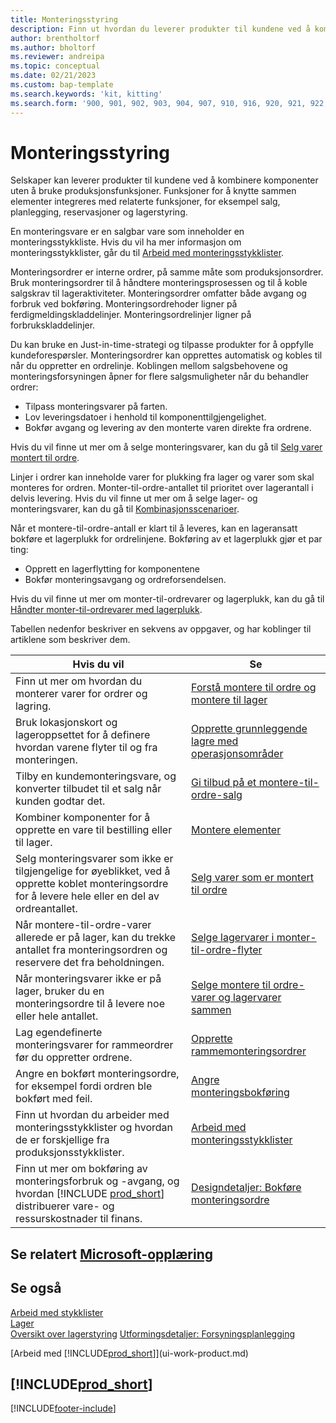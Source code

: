 ```yaml
---
title: Monteringsstyring
description: Finn ut hvordan du leverer produkter til kundene ved å kombinere komponenter i enkle prosesser uten å bruke produksjonsfunksjoner.
author: brentholtorf
ms.author: bholtorf
ms.reviewer: andreipa
ms.topic: conceptual
ms.date: 02/21/2023
ms.custom: bap-template
ms.search.keywords: 'kit, kitting'
ms.search.form: '900, 901, 902, 903, 904, 907, 910, 916, 920, 921, 922, 923, 940, 941, 942, 930, 931, 932, 914, 915, 905'
---
```

# <a name="assembly-management"></a><a name="assembly-management"></a><a name="assembly-management"></a>Monteringsstyring

Selskaper kan leverer produkter til kundene ved å kombinere komponenter uten å bruke produksjonsfunksjoner. Funksjoner for å knytte sammen elementer integreres med relaterte funksjoner, for eksempel salg, planlegging, reservasjoner og lagerstyring.  

En monteringsvare er en salgbar vare som inneholder en monteringsstykkliste. Hvis du vil ha mer informasjon om monteringsstykklister, går du til [Arbeid med monteringsstykklister](assembly-how-work-assembly-boms.md).

Monteringsordrer er interne ordrer, på samme måte som produksjonsordrer. Bruk monteringsordrer til å håndtere monteringsprosessen og til å koble salgskrav til lageraktiviteter. Monteringsordrer omfatter både avgang og forbruk ved bokføring. Monteringsordrehoder ligner på ferdigmeldingskladdelinjer. Monteringsordrelinjer ligner på forbrukskladdelinjer.  

Du kan bruke en Just-in-time-strategi og tilpasse produkter for å oppfylle kundeforespørsler. Monteringsordrer kan opprettes automatisk og kobles til når du oppretter en ordrelinje. Koblingen mellom salgsbehovene og monteringsforsyningen åpner for flere salgsmuligheter når du behandler ordrer:

* Tilpass monteringsvarer på farten.
* Lov leveringsdatoer i henhold til komponenttilgjengelighet.
* Bokfør avgang og levering av den monterte varen direkte fra ordrene.

Hvis du vil finne ut mer om å selge monteringsvarer, kan du gå til [Selg varer montert til ordre](assembly-how-to-sell-items-assembled-to-order.md).  

Linjer i ordrer kan inneholde varer for plukking fra lager og varer som skal monteres for ordren. Monter-til-ordre-antallet til prioritet over lagerantall i delvis levering. Hvis du vil finne ut mer om å selge lager- og monteringsvarer, kan du gå til [Kombinasjonsscenarioer](assembly-assemble-to-order-or-assemble-to-stock.md#combination-scenarios).  

Når et montere-til-ordre-antall er klart til å leveres, kan en lageransatt bokføre et lagerplukk for ordrelinjene. Bokføring av et lagerplukk gjør et par ting:

* Opprett en lagerflytting for komponentene
* Bokfør monteringsavgang og ordreforsendelsen.

Hvis du vil finne ut mer om monter-til-ordrevarer og lagerplukk, kan du gå til [Håndter monter-til-ordrevarer med lagerplukk](warehouse-how-to-pick-items-with-inventory-picks.md#handling-assemble-to-order-items-with-inventory-picks).

Tabellen nedenfor beskriver en sekvens av oppgaver, og har koblinger til artiklene som beskriver dem.

|**Hvis du vil**|**Se**|  
|------------|-------------|  
|Finn ut mer om hvordan du monterer varer for ordrer og lagring.|[Forstå montere til ordre og montere til lager](assembly-assemble-to-order-or-assemble-to-stock.md)|
|Bruk lokasjonskort og lageroppsettet for å definere hvordan varene flyter til og fra monteringen.|[Opprette grunnleggende lagre med operasjonsområder](warehouse-how-to-set-up-basic-warehouses-with-operations-areas.md)|
|Tilby en kundemonteringsvare, og konverter tilbudet til et salg når kunden godtar det.|[Gi tilbud på et montere-til-ordre-salg](assembly-how-to-quote-an-assemble-to-order-sale.md)|
|Kombiner komponenter for å opprette en vare til bestilling eller til lager.|[Montere elementer](assembly-how-to-assemble-items.md)|  
|Selg monteringsvarer som ikke er tilgjengelige for øyeblikket, ved å opprette koblet monteringsordre for å levere hele eller en del av ordreantallet.|[Selg varer som er montert til ordre](assembly-how-to-sell-items-assembled-to-order.md)|
|Når montere-til-ordre-varer allerede er på lager, kan du trekke antallet fra monteringsordren og reservere det fra beholdningen.|[Selge lagervarer i monter-til-ordre-flyter](assembly-how-to-sell-inventory-items-in-assemble-to-order-flows.md)|  
|Når monteringsvarer ikke er på lager, bruker du en monteringsordre til å levere noe eller hele antallet.|[Selge montere til ordre-varer og lagervarer sammen](assembly-how-to-sell-assemble-to-order-items-and-inventory-items-together.md)|
|Lag egendefinerte monteringsvarer for rammeordrer før du oppretter ordrene.|[Opprette rammemonteringsordrer](assembly-how-to-create-blanket-assembly-orders.md)|
|Angre en bokført monteringsordre, for eksempel fordi ordren ble bokført med feil.|[Angre monteringsbokføring](assembly-how-to-undo-assembly-posting.md)|
|Finn ut hvordan du arbeider med monteringsstykklister og hvordan de er forskjellige fra produksjonsstykklister.|[Arbeid med monteringsstykklister](assembly-how-work-assembly-boms.md)|
|Finn ut mer om bokføring av monteringsforbruk og -avgang, og hvordan [!INCLUDE [prod_short](includes/prod_short.md)] distribuerer vare- og ressurskostnader til finans.|[Designdetaljer: Bokføre monteringsordre](design-details-assembly-order-posting.md)|  

## <a name="see-related-microsoft-training"></a><a name="see-related-microsoft-training"></a><a name="see-related-microsoft-training"></a>Se relatert [Microsoft-opplæring](/training/paths/assemble-items-dynamics-365-business-central/)

## <a name="see-also"></a><a name="see-also"></a><a name="see-also"></a>Se også

[Arbeid med stykklister](inventory-how-work-BOMs.md)  
[Lager](inventory-manage-inventory.md)  
[Oversikt over lagerstyring](design-details-warehouse-management.md)
[Utformingsdetaljer: Forsyningsplanlegging](design-details-supply-planning.md)  
<!-- [Walkthrough: Planning Supplies Manually](walkthrough-planning-supplies-manually.md)   -->
<!-- [Walkthrough: Selling, Assembling, and Shipping Kits](walkthrough-selling-assembling-and-shipping-kits.md)   -->
[Arbeid med [!INCLUDE[prod_short](includes/prod_short.md)]](ui-work-product.md)  

## [!INCLUDE[prod_short](includes/free_trial_md.md)]

[!INCLUDE[footer-include](includes/footer-banner.md)]
